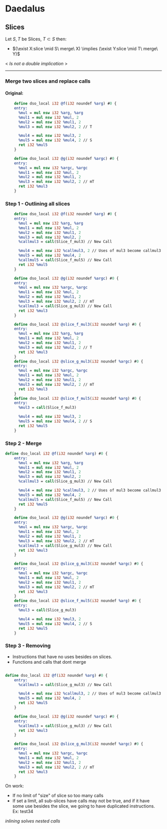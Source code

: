 # Daedalus
## Slices

Let $S,T$ be Slices, $T \subset S$ then:
- $(\exist X:slice \mid S\ merge\ X) \implies (\exist Y:slice \mid T\ merge\ Y)$
<!-- - $T\ dont\ merge \implies S\ dont\ merge$ (contrapositive) -->
<!-- - $T\ merge \not\implies S\ merge$ (not a iff) -->
<!-- - $S\ dont\ merge \not \implies T\ dont\ merge$ (contrapositive) -->
< *Is not a double implication* >
<hr>

### Merge two slices and replace calls
#### Original:
``` llvm
    define dso_local i32 @f(i32 noundef %arg) #0 {
    entry:
      %mul = mul nsw i32 %arg, %arg
      %mul1 = mul nsw i32 %mul, 2
      %mul2 = mul nsw i32 %mul1, 2
      %mul3 = mul nsw i32 %mul2, 2 // T

      %mul4 = mul nsw i32 %mul3, 2 
      %mul5 = mul nsw i32 %mul4, 2 // S
      ret i32 %mul5
    }

    define dso_local i32 @g(i32 noundef %argc) #0 {
    entry:
      %mul = mul nsw i32 %argc, %argc
      %mul1 = mul nsw i32 %mul, 2
      %mul2 = mul nsw i32 %mul1, 2
      %mul3 = mul nsw i32 %mul2, 2 // mT
      ret i32 %mul3
    }

```
### Step 1 - Outlining all slices
``` llvm
    define dso_local i32 @f(i32 noundef %arg) #0 {
    entry:
      %mul = mul nsw i32 %arg, %arg
      %mul1 = mul nsw i32 %mul, 2
      %mul2 = mul nsw i32 %mul1, 2
      %mul3 = mul nsw i32 %mul2, 2
      %callmul3 = call(Slice_f_mul3) // New Call

      %mul4 = mul nsw i32 %callmul3, 2 // Uses of mul3 become callmul3  
      %mul5 = mul nsw i32 %mul4, 2 
      %callmul5 = call(Slice_f_mul5) // New Call
      ret i32 %mul5
    }

    define dso_local i32 @g(i32 noundef %argc) #0 {
    entry:
      %mul = mul nsw i32 %argc, %argc
      %mul1 = mul nsw i32 %mul, 2
      %mul2 = mul nsw i32 %mul1, 2
      %mul3 = mul nsw i32 %mul2, 2 // mT
      %callmul3 = call(Slice_g_mul3) // New Call
      ret i32 %mul3
    }

    define dso_local i32 @slice_f_mul3(i32 noundef %arg) #0 {
    entry:
      %mul = mul nsw i32 %arg, %arg
      %mul1 = mul nsw i32 %mul, 2
      %mul2 = mul nsw i32 %mul1, 2
      %mul3 = mul nsw i32 %mul2, 2 // T
      ret i32 %mul3
    }
    define dso_local i32 @slice_g_mul3(i32 noundef %argc) #0 {
    entry:
      %mul = mul nsw i32 %argc, %argc
      %mul1 = mul nsw i32 %mul, 2
      %mul2 = mul nsw i32 %mul1, 2
      %mul3 = mul nsw i32 %mul2, 2 // mT
      ret i32 %mul3
    }
    define dso_local i32 @slice_f_mul5(i32 noundef %arg) #0 {
    entry:
      %mul3 = call(Slice_f_mul3)

      %mul4 = mul nsw i32 %mul3, 2 
      %mul5 = mul nsw i32 %mul4, 2 // S
      ret i32 %mul5
    }
```
### Step 2 - Merge
``` llvm
define dso_local i32 @f(i32 noundef %arg) #0 {
    entry:
      %mul = mul nsw i32 %arg, %arg
      %mul1 = mul nsw i32 %mul, 2
      %mul2 = mul nsw i32 %mul1, 2
      %mul3 = mul nsw i32 %mul2, 2
      %callmul3 = call(Slice_g_mul3) // New Call

      %mul4 = mul nsw i32 %callmul3, 2 // Uses of mul3 become callmul3  
      %mul5 = mul nsw i32 %mul4, 2 
      %callmul5 = call(Slice_f_mul5) // New Call
      ret i32 %mul5
    }

    define dso_local i32 @g(i32 noundef %argc) #0 {
    entry:
      %mul = mul nsw i32 %argc, %argc
      %mul1 = mul nsw i32 %mul, 2
      %mul2 = mul nsw i32 %mul1, 2
      %mul3 = mul nsw i32 %mul2, 2 // mT
      %callmul3 = call(Slice_g_mul3) // New Call
      ret i32 %mul3
    }

    define dso_local i32 @slice_g_mul3(i32 noundef %argc) #0 {
    entry:
      %mul = mul nsw i32 %argc, %argc
      %mul1 = mul nsw i32 %mul, 2
      %mul2 = mul nsw i32 %mul1, 2
      %mul3 = mul nsw i32 %mul2, 2 // mT
      ret i32 %mul3
    }
    define dso_local i32 @slice_f_mul5(i32 noundef %arg) #0 {
    entry:
      %mul3 = call(Slice_g_mul3)

      %mul4 = mul nsw i32 %mul3, 2 
      %mul5 = mul nsw i32 %mul4, 2 // S
      ret i32 %mul5
    }
```
### Step 3 - Removing
- Instructions that have no uses besides on slices.
- Functions and calls that dont merge
``` llvm

define dso_local i32 @f(i32 noundef %arg) #0 {
    entry:
      %callmul3 = call(Slice_g_mul3) // New Call

      %mul4 = mul nsw i32 %callmul3, 2 // Uses of mul3 become callmul3  
      %mul5 = mul nsw i32 %mul4, 2 
      ret i32 %mul5
    }

    define dso_local i32 @g(i32 noundef %argc) #0 {
    entry:
      %callmul3 = call(Slice_g_mul3) // New Call
      ret i32 %mul3
    }

    define dso_local i32 @slice_g_mul3(i32 noundef %argc) #0 {
    entry:
      %mul = mul nsw i32 %argc, %argc
      %mul1 = mul nsw i32 %mul, 2
      %mul2 = mul nsw i32 %mul1, 2
      %mul3 = mul nsw i32 %mul2, 2 // mT
      ret i32 %mul3
    }

```


On work:
- If no limit of "size" of slice so too many calls
- If set a limit, all sub-slices have calls may not be true, and if it have some
use besides the slice, we going to have duplicated instructions. Ex: test34

*inlining solves nested calls*
